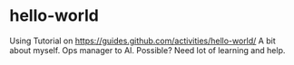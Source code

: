 # hello-world
Using Tutorial on https://guides.github.com/activities/hello-world/
A bit about myself. Ops manager to AI. Possible? Need lot of learning and help.
